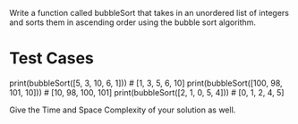 Write a function called bubbleSort that takes in an unordered list of integers and sorts them in ascending order using the bubble sort algorithm.


# Test Cases
print(bubbleSort([5, 3, 10, 6, 1])) # [1, 3, 5, 6, 10]
print(bubbleSort([100, 98, 101, 10])) # [10, 98, 100, 101]
print(bubbleSort([2, 1, 0, 5, 4])) # [0, 1, 2, 4, 5]

Give the Time and Space Complexity of your solution as well.
